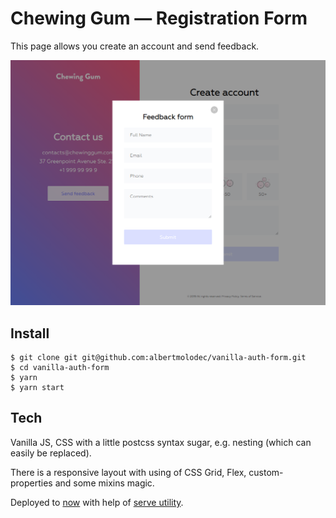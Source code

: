 # Chewing Gum — Registration Form

This page allows you create an account and send feedback.

![Chewing Gum Preview](./src/images/preview.png)

## Install

```
$ git clone git git@github.com:albertmolodec/vanilla-auth-form.git
$ cd vanilla-auth-form
$ yarn
$ yarn start
```

## Tech

Vanilla JS, CSS with a little postcss syntax sugar, e.g. nesting (which can easily be replaced).

There is a responsive layout with using of CSS Grid, Flex, custom-properties and some mixins magic.

Deployed to [now](https://vanilla-auth-form.albertmolodec.now.sh) with help of [serve utility](https://github.com/zeit/serve).
